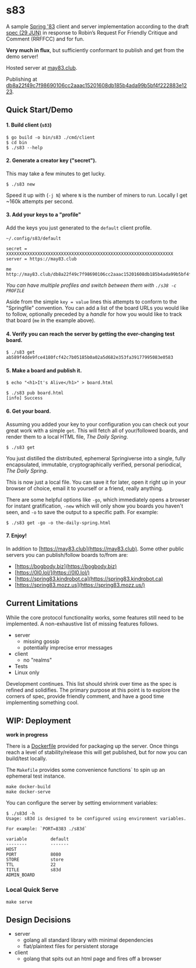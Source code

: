 # s83

A sample [Spring '83](https://www.robinsloan.com/lab/specifying-spring-83/)
client and server implementation according to the draft
[spec (29 JUN)](https://github.com/robinsloan/spring-83-spec/blob/main/draft-20220629.md)
in response to Robin’s Request For Friendly Critique and Comment (RRFFCC) and
for fun.

**Very much in flux**, but sufficiently conformant to publish and get from the
demo server!

Hosted server at [may83.club](https://may83.club).

Publishing at [db8a22f49c7f98690106cc2aaac15201608db185b4ada99b5bf4f222883e1223](https://may83.club/db8a22f49c7f98690106cc2aaac15201608db185b4ada99b5bf4f222883e1223).

## Quick Start/Demo

#### 1. Build client (`s83`)
```
$ go build -o bin/s83 ./cmd/client
$ cd bin
$ ./s83 --help
```

#### 2. Generate a creator key ("secret").

This may take a few minutes to get lucky.

```
$ ./s83 new
```

Speed it up with (`-j N`) where `N` is the number of miners to run. Locally
I get ~160k attempts per second.


#### 3. Add your keys to a "profile"

Add the keys you just generated to the `default` client profile.

`~/.config/s83/default`
```
secret = XXXXXXXXXXXXXXXXXXXXXXXXXXXXXXXXXXXXXXXXXXXXXXXXXXXXXXXXXXXXXXXX
server = https://may83.club

me
http://may83.club/db8a22f49c7f98690106cc2aaac15201608db185b4ada99b5bf4f222883e1223
```

_You can have multiple profiles and switch between them with `./s38 -c PROFILE`_

Aside from the simple `key = value` lines this attempts to conform to the
"Springfile" convention. You can add a list of the board URLs you would like to
follow, optionally preceded by a _handle_ for how you would like to track that
board (`me` in the example above).

#### 4. Verify you can reach the server by getting the ever-changing test board.
```
$ ./s83 get ab589f4dde9fce4180fcf42c7b05185b0a02a5d682e353fa39177995083e0583
```

#### 5. Make a board and publish it.
```
$ echo "<h1>It's Alive</h1>" > board.html

$ ./s83 pub board.html
[info] Success
```

#### 6. Get your board.

Assuming you added your key to your configuration you can check out your great
work with a simple `get`. This will fetch all of your/followed boards, and
render them to a local HTML file, _The Daily Spring_.

```
$ ./s83 get
```

You just distilled the distributed, ephemeral Springiverse into a single, fully
encapsulated, immutable, cryptographically verified, personal periodical, _The
Daily Spring_.

This is now just a local file. You can save it for later, open it right up in
your browser of choice, email it to yourself or a friend, really anything.

There are some helpful options like `-go`, which immediately opens a browser for
instant gratification, `-new` which will only show you boards you haven't seen,
and `-o` to save the output to a specific path. For example:

```
$ ./s83 get -go -o the-daily-spring.html
```

#### 7. Enjoy!

In addition to [https://may83.club](https://may83.club). Some other public
servers you can publish/follow boards to/from are:

- [https://bogbody.biz](https://bogbody.biz)
- [https://0l0.lol/](https://0l0.lol/)
- [https://spring83.kindrobot.ca](https://spring83.kindrobot.ca)
- [https://spring83.mozz.us](https://spring83.mozz.us/)


## Current Limitations

While the core protocol functionality works, some features still need to be
implemented. A non-exhaustive list of missing features follows.

- server
	- missing gossip
	- potentially imprecise error messages
- client
	- no "realms"
- Tests
- Linux only

Development continues. This list should shrink over time as the spec is refined
and solidifies. The primary purpose at this point is to explore the corners of
spec, provide friendly comment, and have a good time implementing something
cool.

## WIP: Deployment

**work in progress**

There is a [Dockerfile](Dockerfile.server) provided for packaging up the server.
Once things reach a level of stability/release this will get published, but for
now you can build/test locally.

The `Makefile` provides some convenience functions` to spin up an ephemeral test
instance.

```
make docker-build
make docker-serve
```

You can configure the server by setting enviornment variables:

```
$ ./s83d -h
Usage: s83d is designed to be configured using environment variables.

For example: `PORT=8383 ./s83d`

variable         default
--------         -------
HOST
PORT             8080
STORE            store
TTL              22
TITLE            s83d
ADMIN_BOARD
```

### Local Quick Serve

```
make serve
```

## Design Decisions

- server
  - golang all standard library with minimal dependencies
  - flat/plaintext files for persistent storage
- client
  - golang that spits out an html page and fires off a browser
